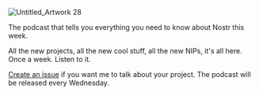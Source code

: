    
![Untitled_Artwork 28](https://user-images.githubusercontent.com/8143945/210556301-8cac9d9d-40bd-4e78-90a1-56909d589521.png)

The podcast that tells you everything you need to know about Nostr this week.

All the new projects, all the new cool stuff, all the new NIPs, it's all here. Once a week. Listen to it.

[Create an issue](https://github.com/gazhayes/nostrovia.org) if you want me to talk about your project. The podcast will be released every Wednesday. 
